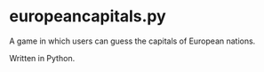# europeancapitals.py
A game in which users can guess the capitals of European nations.

Written in Python.
